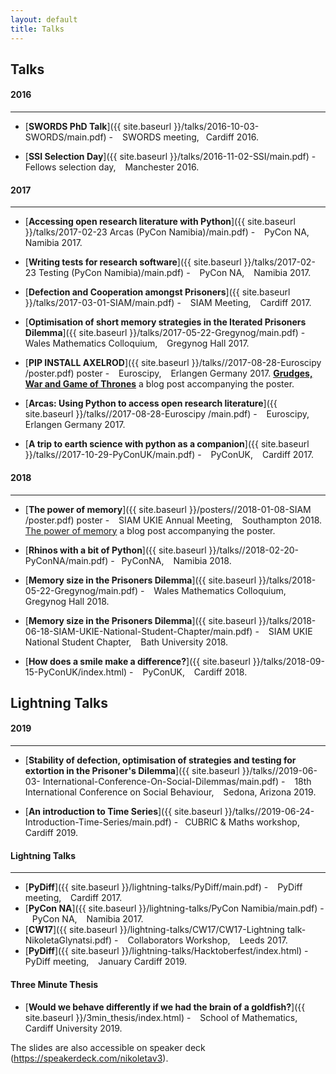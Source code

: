 ```yaml
---
layout: default
title: Talks
---
```


Talks
-----
<h4>2016</h4>
<hr>

+ [**SWORDS PhD Talk**]({{ site.baseurl }}/talks/2016-10-03-SWORDS/main.pdf) - &ensp; SWORDS meeting, &ensp;Cardiff 2016.

+ [**SSI Selection Day**]({{ site.baseurl }}/talks/2016-11-02-SSI/main.pdf) - &ensp; Fellows selection day, &ensp; Manchester 2016.

<h4>2017</h4>
<hr>

+ [**Accessing open research literature with Python**]({{ site.baseurl }}/talks/2017-02-23 Arcas (PyCon Namibia)/main.pdf) - &ensp; PyCon NA, &ensp; Namibia 2017.

+ [**Writing tests for research software**]({{ site.baseurl }}/talks/2017-02-23 Testing (PyCon Namibia)/main.pdf) - &ensp; PyCon NA, &ensp; Namibia 2017.

+ [**Defection and Cooperation amongst Prisoners**]({{ site.baseurl }}/talks/2017-03-01-SIAM/main.pdf) - &ensp; SIAM Meeting, &ensp; Cardiff 2017.

+ [**Optimisation of short memory strategies in the Iterated Prisoners Dilemma**]({{ site.baseurl }}/talks/2017-05-22-Gregynog/main.pdf) - &ensp;
Wales Mathematics Colloquium, &ensp; Gregynog Hall 2017.

+ [**PIP INSTALL AXELROD**]({{ site.baseurl }}/talks//2017-08-28-Euroscipy
/poster.pdf) poster - &ensp; Euroscipy, &ensp; Erlangen Germany 2017.
[**Grudges, War and Game of Thrones**](https://nikoleta-v3.github.io/blog/2017/08/23/grudges-war-GoT.html) a blog post accompanying the poster.

+ [**Arcas: Using Python to access open research literature**]({{ site.baseurl }}/talks//2017-08-28-Euroscipy
/main.pdf) - &ensp; Euroscipy, &ensp; Erlangen Germany 2017.

+ [**A trip to earth science with python as a companion**]({{ site.baseurl }}/talks//2017-10-29-PyConUK/main.pdf) - &ensp; PyConUK, &ensp; Cardiff 2017.

<h4>2018</h4>
<hr>

+ [**The power of memory**]({{ site.baseurl }}/posters//2018-01-08-SIAM
/poster.pdf) poster - &ensp; SIAM UKIE Annual Meeting, &ensp; Southampton 2018.
[The power of memory](https://nikoleta-v3.github.io/blog/2018/01/05/power-of-memory.html) a blog post accompanying the poster.

+ [**Rhinos with a bit of Python**]({{ site.baseurl }}/talks//2018-02-20-PyConNA/main.pdf) -&ensp;  PyConNA, &ensp; Namibia 2018.

+ [**Memory size in the Prisoners Dilemma**]({{ site.baseurl }}/talks/2018-05-22-Gregynog/main.pdf) - &ensp; Wales Mathematics Colloquium, &ensp; Gregynog Hall 2018.
+ [**Memory size in the Prisoners Dilemma**]({{ site.baseurl }}/talks/2018-06-18-SIAM-UKIE-National-Student-Chapter/main.pdf) - &ensp; SIAM UKIE National Student Chapter, &ensp; Bath University 2018.
+ [**How does a smile make a difference?**]({{ site.baseurl }}/talks/2018-09-15-PyConUK/index.html) - &ensp; PyConUK, &ensp; Cardiff 2018.

Lightning Talks
---------------

<h4>2019</h4>
<hr>

+ [**Stability of defection, optimisation of strategies and testing for extortion in the Prisoner's Dilemma**]({{ site.baseurl }}/talks//2019-06-03- International-Conference-On-Social-Dilemmas/main.pdf) - &ensp; 18th International Conference on Social Behaviour, &ensp; Sedona, Arizona 2019.

+ [**An introduction to Time Series**]({{ site.baseurl }}/talks//2019-06-24-Introduction-Time-Series/main.pdf) -&ensp;  CUBRIC \& Maths workshop, &ensp; Cardiff 2019.

<h4>Lightning Talks</h4>
<hr>

+ [**PyDiff**]({{ site.baseurl }}/lightning-talks/PyDiff/main.pdf) - &ensp; PyDiff meeting, &ensp; Cardiff 2017.
+ [**PyCon NA**]({{ site.baseurl }}/lightning-talks/PyCon Namibia/main.pdf) - &ensp; PyCon NA, &ensp; Namibia 2017.
+ [**CW17**]({{ site.baseurl }}/lightning-talks/CW17/CW17-Lightning talk-NikoletaGlynatsi.pdf) - &ensp;
Collaborators Workshop, &ensp; Leeds 2017.
+ [**PyDiff**]({{ site.baseurl }}/lightning-talks/Hacktoberfest/index.html) - &ensp; PyDiff meeting, &ensp; January Cardiff 2019.

<h4>Three Minute Thesis</h4>

+ [**Would we behave differently if we had the brain of a goldfish?**]({{ site.baseurl }}/3min_thesis/index.html) - &ensp; School of Mathematics, &ensp; Cardiff University 2019.


The slides are also accessible on speaker deck (<https://speakerdeck.com/nikoletav3>).